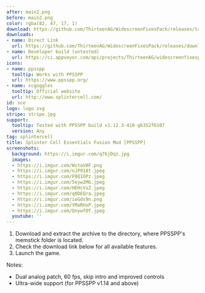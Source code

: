 ```yaml
---
after: main2.png
before: main2.png
color: rgba(82, 47, 17, 1)
download: https://github.com/ThirteenAG/WidescreenFixesPack/releases/tag/sce
downloads:
- name: Direct Link
  url: https://github.com/ThirteenAG/WidescreenFixesPack/releases/download/sce/SplinterCellEssentials.PPSSPP.FusionMod.zip
- name: Developer build (untested)
  url: https://ci.appveyor.com/api/projects/ThirteenAG/widescreenfixespack/artifacts/SplinterCellEssentials.PPSSPP.FusionMod.zip?branch=master
icons:
- name: ppsspp
  tooltip: Works with PPSSPP
  url: https://www.ppsspp.org/
- name: scgoggles
  tooltip: Official website
  url: http://www.splintercell.com/
id: sce
logo: logo.svg
stripe: stripe.jpg
support:
  tooltip: Tested with PPSSPP build v1.12.3-410-gb352f6107
  version: Any
tag: splintercell
title: Splinter Cell Essentials Fusion Mod [PPSSPP]
screenshots:
  background: https://i.imgur.com/q76jDqz.jpg
  images:
  - https://i.imgur.com/WstoVAF.png
  - https://i.imgur.com/oJP918t.jpeg
  - https://i.imgur.com/F0Q1OPz.jpeg
  - https://i.imgur.com/5eyw2MG.jpeg
  - https://i.imgur.com/HEHcVsZ.jpeg
  - https://i.imgur.com/q0DEQra.jpeg
  - https://i.imgur.com/ioGds9n.png
  - https://i.imgur.com/YMaRHxP.jpeg
  - https://i.imgur.com/QnywfOT.jpeg
  youtube: ''
---
```


1. Download and extract the archive to the directory, where PPSSPP's memstick folder is located.
2. Check the download link below for all available features.
3. Launch the game.

Notes:

* Dual analog patch, 60 fps, skip intro and improved controls
* Ultra-wide support (for PPSSPP v1.14 and above)
